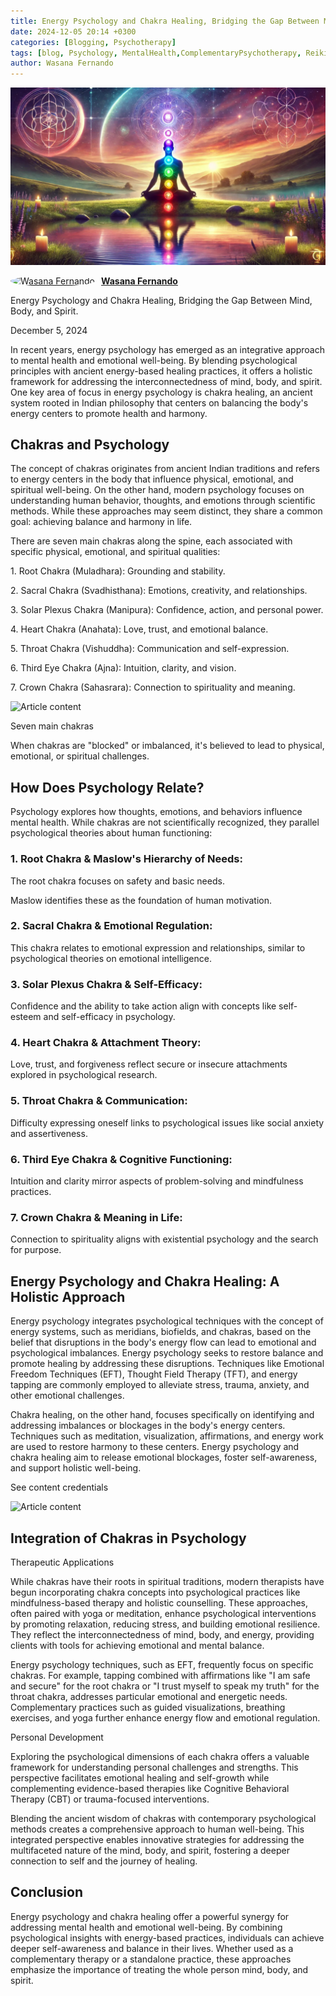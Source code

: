 ```yaml
---
title: Energy Psychology and Chakra Healing, Bridging the Gap Between Mind, Body, and Spirit.
date: 2024-12-05 20:14 +0300
categories: [Blogging, Psychotherapy]
tags: [blog, Psychology, MentalHealth,ComplementaryPsychotherapy, Reiki, Healing, Alternative, Chakra, Kundalini, Aura, Chi,Energy]
author: Wasana Fernando
---
```


![Desktop View](assets/1733400362395.png)


<div style="display: flex; align-items: center;">
  <a href="https://www.linkedin.com/in/wasana-fernando-37870295/" target="_blank">
    <img src="https://media.licdn.com/dms/image/v2/D5603AQGNxrYyaj4sKQ/profile-displayphoto-shrink_100_100/profile-displayphoto-shrink_100_100/0/1675773096993?e=1750896000&v=beta&t=QMxNWDG-LjlabMxd6Kkszb2B0yh0u9aE-RMgKn9Qr3U" alt="Wasana Fernando" width="50" height="50" style="border-radius: 50%; margin-right: 10px;">
  </a>
  <a href="https://www.linkedin.com/in/wasana-fernando-37870295/" target="_blank" style="font-weight: bold;">Wasana Fernando</a>
</div>


Energy Psychology and Chakra Healing, Bridging the Gap Between Mind, Body, and Spirit.


December 5, 2024

In recent years, energy psychology has emerged as an integrative approach to mental health and emotional well-being. By blending psychological principles with ancient energy-based healing practices, it offers a holistic framework for addressing the interconnectedness of mind, body, and spirit. One key area of focus in energy psychology is chakra healing, an ancient system rooted in Indian philosophy that centers on balancing the body's energy centers to promote health and harmony.

Chakras and Psychology
----------------------

The concept of chakras originates from ancient Indian traditions and refers to energy centers in the body that influence physical, emotional, and spiritual well-being. On the other hand, modern psychology focuses on understanding human behavior, thoughts, and emotions through scientific methods. While these approaches may seem distinct, they share a common goal: achieving balance and harmony in life.

There are seven main chakras along the spine, each associated with specific physical, emotional, and spiritual qualities:

1\. Root Chakra (Muladhara): Grounding and stability.

2\. Sacral Chakra (Svadhisthana): Emotions, creativity, and relationships.

3\. Solar Plexus Chakra (Manipura): Confidence, action, and personal power.

4\. Heart Chakra (Anahata): Love, trust, and emotional balance.

5\. Throat Chakra (Vishuddha): Communication and self-expression.

6\. Third Eye Chakra (Ajna): Intuition, clarity, and vision.

7\. Crown Chakra (Sahasrara): Connection to spirituality and meaning.

![Article content](https://media.licdn.com/dms/image/v2/D5612AQHiQrFXsMyy0w/article-inline_image-shrink_1500_2232/article-inline_image-shrink_1500_2232/0/1733399345167?e=1750896000&v=beta&t=TXgwMbXAyR8ygnWlQnTlTMOOC6z09nU9cXsz0ju3BCU)

Seven main chakras

When chakras are "blocked" or imbalanced, it's believed to lead to physical, emotional, or spiritual challenges.

How Does Psychology Relate?
---------------------------

Psychology explores how thoughts, emotions, and behaviors influence mental health. While chakras are not scientifically recognized, they parallel psychological theories about human functioning:

### 1\. Root Chakra & Maslow's Hierarchy of Needs:

The root chakra focuses on safety and basic needs.

Maslow identifies these as the foundation of human motivation.

### 2\. Sacral Chakra & Emotional Regulation:

This chakra relates to emotional expression and relationships, similar to psychological theories on emotional intelligence.

### 3\. Solar Plexus Chakra & Self-Efficacy:

Confidence and the ability to take action align with concepts like self-esteem and self-efficacy in psychology.

### 4\. Heart Chakra & Attachment Theory:

Love, trust, and forgiveness reflect secure or insecure attachments explored in psychological research.

### 5\. Throat Chakra & Communication:

Difficulty expressing oneself links to psychological issues like social anxiety and assertiveness.

### 6\. Third Eye Chakra & Cognitive Functioning:

Intuition and clarity mirror aspects of problem-solving and mindfulness practices.

### 7\. Crown Chakra & Meaning in Life:

Connection to spirituality aligns with existential psychology and the search for purpose.

Energy Psychology and Chakra Healing: A Holistic Approach
---------------------------------------------------------

Energy psychology integrates psychological techniques with the concept of energy systems, such as meridians, biofields, and chakras, based on the belief that disruptions in the body's energy flow can lead to emotional and psychological imbalances. Energy psychology seeks to restore balance and promote healing by addressing these disruptions. Techniques like Emotional Freedom Techniques (EFT), Thought Field Therapy (TFT), and energy tapping are commonly employed to alleviate stress, trauma, anxiety, and other emotional challenges.

Chakra healing, on the other hand, focuses specifically on identifying and addressing imbalances or blockages in the body's energy centers. Techniques such as meditation, visualization, affirmations, and energy work are used to restore harmony to these centers. Energy psychology and chakra healing aim to release emotional blockages, foster self-awareness, and support holistic well-being.

See content credentials

![Article content](https://media.licdn.com/dms/image/v2/D5612AQGVjLt05O_Ugg/article-inline_image-shrink_1000_1488/article-inline_image-shrink_1000_1488/0/1733400828836?e=1750896000&v=beta&t=dnw5xXTUitTNNQoubZ6oTjxKLW714SyYsJfaZ42QXkk)

Integration of Chakras in Psychology
------------------------------------

Therapeutic Applications

While chakras have their roots in spiritual traditions, modern therapists have begun incorporating chakra concepts into psychological practices like mindfulness-based therapy and holistic counselling. These approaches, often paired with yoga or meditation, enhance psychological interventions by promoting relaxation, reducing stress, and building emotional resilience. They reflect the interconnectedness of mind, body, and energy, providing clients with tools for achieving emotional and mental balance.

Energy psychology techniques, such as EFT, frequently focus on specific chakras. For example, tapping combined with affirmations like "I am safe and secure" for the root chakra or "I trust myself to speak my truth" for the throat chakra, addresses particular emotional and energetic needs. Complementary practices such as guided visualizations, breathing exercises, and yoga further enhance energy flow and emotional regulation.

Personal Development

Exploring the psychological dimensions of each chakra offers a valuable framework for understanding personal challenges and strengths. This perspective facilitates emotional healing and self-growth while complementing evidence-based therapies like Cognitive Behavioral Therapy (CBT) or trauma-focused interventions.

Blending the ancient wisdom of chakras with contemporary psychological methods creates a comprehensive approach to human well-being. This integrated perspective enables innovative strategies for addressing the multifaceted nature of the mind, body, and spirit, fostering a deeper connection to self and the journey of healing.

Conclusion
----------

Energy psychology and chakra healing offer a powerful synergy for addressing mental health and emotional well-being. By combining psychological insights with energy-based practices, individuals can achieve deeper self-awareness and balance in their lives. Whether used as a complementary therapy or a standalone practice, these approaches emphasize the importance of treating the whole person mind, body, and spirit.